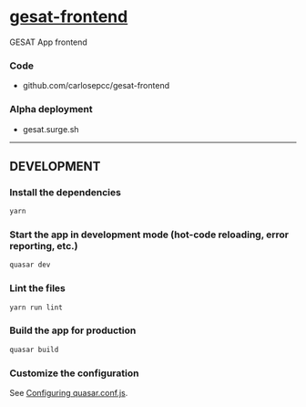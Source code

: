 # [gesat-frontend](https://github.com/carlosepcc/gesat-frontend)

GESAT App frontend

### Code 
- github.com/carlosepcc/gesat-frontend
  
### Alpha deployment 
- gesat.surge.sh

---
## DEVELOPMENT

### Install the dependencies
```bash
yarn
```

### Start the app in development mode (hot-code reloading, error reporting, etc.)
```bash
quasar dev
```

### Lint the files
```bash
yarn run lint
```

### Build the app for production
```bash
quasar build
```

### Customize the configuration
See [Configuring quasar.conf.js](https://quasar.dev/quasar-cli/quasar-conf-js).
